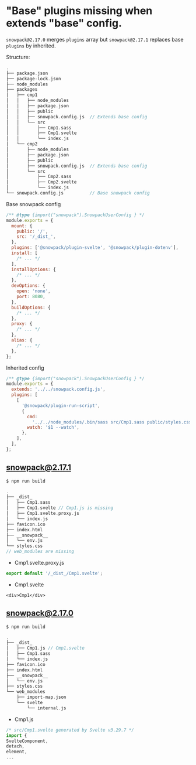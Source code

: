# "Base" plugins missing when extends "base" config.

`snowpack@2.17.0` merges `plugins` array but `snowpack@2.17.1` replaces base `plugins` by inherited.

Structure:

```c
.
├── package.json
├── package-lock.json
├── node_modules
├── packages
│   ├── cmp1
│   │   ├── node_modules
│   │   ├── package.json
│   │   ├── public
│   │   ├── snowpack.config.js  // Extends base config
│   │   └── src
│   │       ├── Cmp1.sass
│   │       ├── Cmp1.svelte
│   │       └── index.js
│   └── cmp2
│       ├── node_modules
│       ├── package.json
│       ├── public
│       ├── snowpack.config.js  // Extends base config
│       └── src
│           ├── Cmp2.sass
│           ├── Cmp2.svelte
│           └── index.js
└── snowpack.config.js          // Base snowpack config

```

Base snowpack config

```js
/** @type {import("snowpack").SnowpackUserConfig } */
module.exports = {
  mount: {
    public: '/',
    src: '/_dist_',
  },
  plugins: ['@snowpack/plugin-svelte', '@snowpack/plugin-dotenv'],
  install: [
    /* ... */
  ],
  installOptions: {
    /* ... */
  },
  devOptions: {
    open: 'none',
    port: 8080,
  },
  buildOptions: {
    /* ... */
  },
  proxy: {
    /* ... */
  },
  alias: {
    /* ... */
  },
};
```

Inherited config

```js
/** @type {import("snowpack").SnowpackUserConfig } */
module.exports = {
  extends: '../../snowpack.config.js',
  plugins: [
    [
      '@snowpack/plugin-run-script',
      {
        cmd:
          '../../node_modules/.bin/sass src/Cmp1.sass public/styles.css --no-source-map',
        watch: '$1 --watch',
      },
    ],
  ],
};
```

## snowpack@2.17.1

```sh
$ npm run build
```

```c
.
├── _dist_
│   ├── Cmp1.sass
│   ├── Cmp1.svelte // Cmp1.js is missing
│   ├── Cmp1.svelte.proxy.js
│   └── index.js
├── favicon.ico
├── index.html
├── __snowpack__
│   └── env.js
└── styles.css
// web_modules are missing

```

- Cmp1.svelte.proxy.js

```js
export default '/_dist_/Cmp1.svelte';
```

- Cmp1.svelte

```svelte
<div>Cmp1</div>
```

## snowpack@2.17.0

```sh
$ npm run build
```

```c
.
├── _dist_
│   ├── Cmp1.js // Cmp1.svelte
│   ├── Cmp1.sass
│   └── index.js
├── favicon.ico
├── index.html
├── __snowpack__
│   └── env.js
├── styles.css
└── web_modules
    ├── import-map.json
    └── svelte
        └── internal.js

```

- Cmp1.js

```js
/* src/Cmp1.svelte generated by Svelte v3.29.7 */
import {
SvelteComponent,
detach,
element,
...

```
